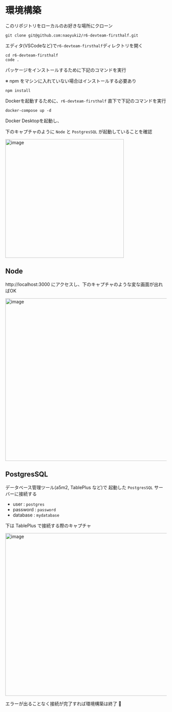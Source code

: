 # 環境構築

このリポジトリをローカルのお好きな場所にクローン

```shell
git clone git@github.com:naoyuki2/r6-devteam-firsthalf.git
```

エディタ(VSCodeなど)で`r6-devteam-firsthalf`ディレクトリを開く

```
cd r6-devteam-firsthalf
code .
```

パッケージをインストールするために下記のコマンドを実行

※ npm をマシンに入れていない場合はインストールする必要あり

```
npm install
```

Dockerを起動するために、`r6-devteam-firsthalf` 直下で下記のコマンドを実行

```
docker-compose up -d
```

Docker Desktopを起動し、

下のキャプチャのように `Node` と `PostgresSQL` が起動していることを確認

<img width="370" alt="image" src="https://github.com/user-attachments/assets/a9f49d67-403c-453e-a939-c362e57a6008">

## Node

http://localhost:3000 にアクセスし、下のキャプチャのような変な画面が出ればOK

<img width="507" alt="image" src="https://github.com/user-attachments/assets/6d9b9b0f-3758-4d64-b9d2-48a12b00744f">

## PostgresSQL

データベース管理ツール(a5m2, TablePlus など)で 起動した `PostgresSQL` サーバーに接続する

- user : `postgres`  
- password : `password`  
- database : `mydatabase`  

下は TablePlus で接続する際のキャプチャ

<img width="507" alt="image" src="https://github.com/user-attachments/assets/a080c0b6-a03c-495b-a03b-4ac70ec3b6e1">

エラーが出ることなく接続が完了すれば環境構築は終了 🎉
